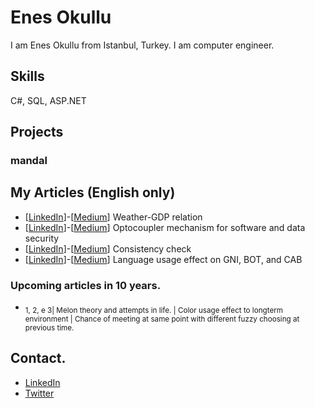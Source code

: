 # Enes Okullu
I am Enes Okullu from Istanbul, Turkey. I am computer engineer.

## Skills
C#, SQL, ASP.NET

## Projects

### mandal

## My Articles (English only)

- [[LinkedIn](https://www.linkedin.com/pulse/weather-gdp-relation-muhammed-enes-okullu)]-[[Medium](https://medium.com/@enesokullu/weather-gdp-relation-3c7e9b536c6c)] Weather-GDP relation
- [[LinkedIn](https://www.linkedin.com/pulse/optocoupler-mechanism-software-data-security-muhammed-enes-okullu)]-[[Medium](https://medium.com/@enesokullu/optocoupler-mechanism-for-software-and-data-security-63b736e82bea)] Optocoupler mechanism for software and data security
- [[LinkedIn](https://www.linkedin.com/pulse/consistency-check-muhammed-enes-okullu)]-[[Medium](https://medium.com/@enesokullu/consistency-check-daddda2f6a9)] Consistency check
- [[LinkedIn](https://www.linkedin.com/pulse/language-usage-effect-gni-bot-cab-muhammed-enes-okullu-1f)]-[[Medium](https://medium.com/@enesokullu/language-usage-effect-on-gni-bot-and-cab-13c850e19719)] Language usage effect on GNI, BOT, and CAB

### Upcoming articles in 10 years.
- <sub>1, 2, e 3| Melon theory and attempts in life. | Color usage effect to longterm environment | Chance of meeting at same point with different fuzzy choosing at previous time.</sub>

## Contact.
* [LinkedIn](https://www.linkedin.com/in/muhammed-enes-okullu-520a8b79)
* [Twitter](https://twitter.com/EnesOkullu)
